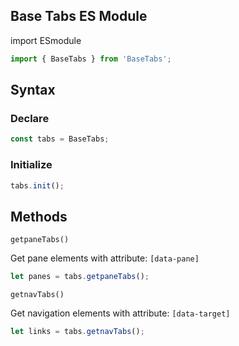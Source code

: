 ## Base Tabs ES Module
import ESmodule

```js
import { BaseTabs } from 'BaseTabs';
```

## Syntax
### Declare

```js
const tabs = BaseTabs;
```
### Initialize
```js
tabs.init();
```
## Methods
`getpaneTabs()`

Get pane elements with attribute: `[data-pane]`
```js
let panes = tabs.getpaneTabs();
```
`getnavTabs()`

Get navigation elements with attribute: `[data-target]`
```js
let links = tabs.getnavTabs();
```